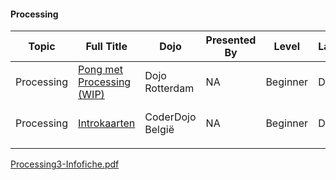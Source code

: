 #### Processing

| Topic      | Full Title                                                                                 | Dojo             | Presented By | Level    | Language | Description                | Type         | Category |
| ---------- | ------------------------------------------------------------------------------------------ | ---------------- | ------------ | -------- | -------- | -------------------------- | ------------ | -------- |
| Processing | [Pong met Processing (WIP)](https://github.com/CoderDojoRotterdam/ProcessingPong/releases) | Dojo Rotterdam   | NA           | Beginner | Dutch    | Pong met Processing        | Dojo Created | Tutorial |
| Processing | [Introkaarten](../files/Processing3-Introkaarten.pdf)         | CoderDojo België | NA           | Beginner | Dutch    | Tekening, Animatie, Muziek | Dojo Created | Tutorial |
|            |                                                                                            |                  |              |          |          |                            |              |          |

[Processing3-Infofiche.pdf](../files/Processing3-Infofiche.pdf)
